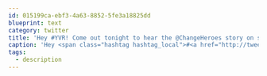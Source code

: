 ```yaml
---
id: 015199ca-ebf3-4a63-8852-5fe3a18825dd
blueprint: text
category: twitter
title: 'Hey #YVR! Come out tonight to hear the @ChangeHeroes story on scaling up to change the world: meetup.com/Internet-Maste…'
caption: 'Hey <span class="hashtag hashtag_local">#<a href="http://tweettemp.darylchymko.ca/?tag=yvr">YVR</a>! Come out tonight to hear the <span class="username username_linked">@<a href="https://twitter.com/ChangeHeroes" title="Change Heroes">ChangeHeroes</a></span> story on scaling up to change the world: <a href="http://www.meetup.com/Internet-Masterminds/events/221455953/#description-tab" title="http://www.meetup.com/Internet-Masterminds/events/221455953/#description-tab" class="link link_untco">meetup.com/Internet-Maste…</a>'
tags:
  - description
---
```

